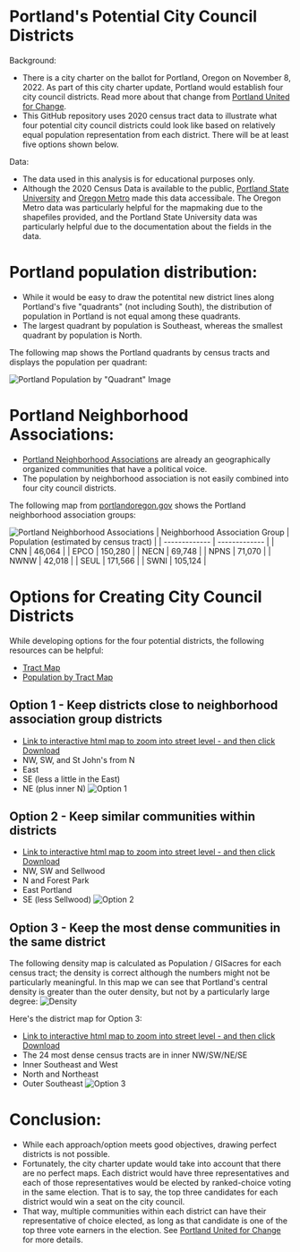 # Portland's Potential City Council Districts

Background:
* There is a city charter on the ballot for Portland, Oregon on November 8, 2022.  As part of this city charter update, Portland would establish four city council districts.  Read more about that change from [Portland United for Change](https://portlandunitedforchange.com/about).
* This GitHub repository uses 2020 census tract data to illustrate what four potential city council districts could look like based on relatively equal population representation from each district.  There will be at least five options shown below.

Data:
* The data used in this analysis is for educational purposes only.
* Although the 2020 Census Data is available to the public, [Portland State University](https://www.pdx.edu/population-research/census-data-oregon) and [Oregon Metro](https://rlisdiscovery.oregonmetro.gov/datasets/census-tracts-2020-redistricting-data) made this data accessibale.  The Oregon Metro data was particularly helpful for the mapmaking due to the shapefiles provided, and the Portland State University data was particularly helpful due to the documentation about the fields in the data.

# Portland population distribution:
* While it would be easy to draw the potentital new district lines along Portland's five "quadrants" (not including South), the distribution of population in Portland is not equal among these quadrants.
* The largest quadrant by population is Southeast, whereas the smallest quadrant by population is North.

The following map shows the Portland quadrants by census tracts and displays the population per quadrant:

![Portland Population by "Quadrant" Image](https://github.com/wpbSabi/portland_potential_districts/blob/main/images/quadrants_map.png)

# Portland Neighborhood Associations:
* [Portland Neighborhood Associations](https://www.portlandoregon.gov/civic/index.cfm?c=28385) are already an geographically organized communities that have a political voice.
* The population by neighborhood association is not easily combined into four city council districts.

The following map from [portlandoregon.gov](https://www.portlandoregon.gov/civic/index.cfm?c=28385) shows the Portland neighborhood association groups:

![Portland Neighborhood Associations](https://github.com/wpbSabi/portland_potential_districts/blob/main/images/portland_neighborhood_associations.png)
| Neighborhood Association Group  | Population (estimated by census tract) |
| ------------- | ------------- |
| CNN | 46,064  |
| EPCO  | 150,280  |
| NECN  | 69,748  |
| NPNS  | 71,070  |
| NWNW  | 42,018  |
| SEUL  | 171,566  |
| SWNI  | 105,124  |


# Options for Creating City Council Districts
While developing options for the four potential districts, the following resources can be helpful:
* [Tract Map](https://github.com/wpbSabi/portland_potential_districts/blob/main/images/tracts.png)
* [Population by Tract Map](https://github.com/wpbSabi/portland_potential_districts/blob/main/images/population.png)



## Option 1 - Keep districts close to neighborhood association group districts 
* [Link to interactive html map to zoom into street level - and then click Download](https://github.com/wpbSabi/portland_potential_districts/blob/main/images/option_1.html)
* NW, SW, and St John's from N
* East 
* SE (less a little in the East)
* NE (plus inner N)
![Option 1](https://github.com/wpbSabi/portland_potential_districts/blob/main/images/option_1.png)

## Option 2 - Keep similar communities within districts
* [Link to interactive html map to zoom into street level - and then click Download](https://github.com/wpbSabi/portland_potential_districts/blob/main/images/option_2.html)
* NW, SW and Sellwood 
* N and Forest Park 
* East Portland 
* SE (less Sellwood)
![Option 2](https://github.com/wpbSabi/portland_potential_districts/blob/main/images/option_2.png)

## Option 3 - Keep the most dense communities in the same district
The following density map is calculated as Population / GISacres for each census tract; the density is correct although the numbers might not be particularly meaningful.  In this map we can see that Portland's central density is greater than the outer density, but not by a particularly large degree:
![Density](https://github.com/wpbSabi/portland_potential_districts/blob/main/images/density_zoom.png)

Here's the district map for Option 3:
* [Link to interactive html map to zoom into street level - and then click Download](https://github.com/wpbSabi/portland_potential_districts/blob/main/images/option_3.html)
* The 24 most dense census tracts are in inner NW/SW/NE/SE
* Inner Southeast and West
* North and Northeast
* Outer Southeast
![Option 3](https://github.com/wpbSabi/portland_potential_districts/blob/main/images/option_3.png)


# Conclusion:
* While each approach/option meets good objectives, drawing perfect districts is not possible. 
* Fortunately, the city charter update would take into account that there are no perfect maps.  Each district would have three representatives and each of those representatives would be elected by ranked-choice voting in the same election.  That is to say, the top three candidates for each district would win a seat on the city council. 
* That way, multiple communities within each district can have their representative of choice elected, as long as that candidate is one of the top three vote earners in the election. See [Portland United for Change](https://portlandunitedforchange.com/about) for more details.

